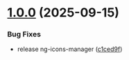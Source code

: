  
# [1.0.0](https://github.com/Dafnik/dfts-common/compare/ng-icons-manager-0.0.1...ng-icons-manager-1.0.0) (2025-09-15)


### Bug Fixes

* release ng-icons-manager ([c1ced9f](https://github.com/Dafnik/dfts-common/commit/c1ced9fcd2fe69403ade2708980d7f3632dde8f5))
